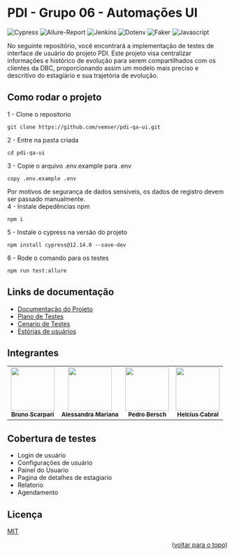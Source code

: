 <a name="readme-top"></a>

# PDI - Grupo 06 - Automações UI

![Cypress](https://img.shields.io/badge/Cypress-Logo?style=flat-square&color=%2369D3A7)
![Allure-Report](https://img.shields.io/badge/Allure_Report-logo?style=flat-square&color=%23E5de00)
![Jenkins](https://img.shields.io/badge/Jenkins-Logo?style=flat-square&color=%23c61a09)
![Dotenv](https://img.shields.io/badge/Dotenv-logo?style=flat-square&color=%2365ADF1)
![Faker](https://img.shields.io/badge/Faker-logo?style=flat-square&color=%2341454A)
![Javascript](https://img.shields.io/badge/javascript-logo?style=flat-square&color=%23F7DF1E)


No seguinte repositório, você encontrará a implementação de testes de interface de usuário do projeto PDI. Este projeto visa centralizar informações e histórico de evolução para serem compartilhados com os clientes da DBC, proporcionando assim um modelo mais preciso e descritivo do estagiário e sua trajetória de evolução. 
## Como rodar o projeto

1 - Clone o repositorio

```ssh
git clone https://github.com/vemser/pdi-qa-ui.git
```
2 - Entre na pasta criada

```ssh
cd pdi-qa-ui
```
3 - Copie o arquivo .env.example para .env
```ssh
copy .env.example .env
```

Por motivos de segurança de dados sensiveis, os dados de registro devem ser passado manualmente.  
4 - Instale depedências npm

```ssh
npm i
```
5 - Instale o cypress na versão do projeto

```ssh
npm install cypress@12.14.0 --save-dev
```

6 - Rode o comando para os testes

```ssh
npm run test:allure
```

## Links de documentação

- [Documentação do Projeto](https://docs.google.com/document/d/1JbD9QE9wydjz9Um56CRPOwvF_eynXlK5pjudNpPTfe0/edit?usp=sharing)
- [Plano de Testes](https://docs.google.com/document/d/1Egbc41QN5k-EP1opllAnJ8QMLGkxEileNWfX0vs50-o/edit?usp=sharing)
- [Cenario de Testes](https://docs.google.com/document/d/1DUtSViUbR1GF9dwR3aufcfRg7i1MkpqXnzVUOy5yHrQ/edit?usp=sharing)
- [Estórias de usuários](https://docs.google.com/document/d/1VYv1Bo8UmuYAN4OSunE8Pl5dQIh4Ih-E1crcTPsBw48/edit?usp=sharing)

## Integrantes

<table>
    <tr>
      <td align="center">
        <a href="https://github.com/bscarpari">
          <img src="https://avatars.githubusercontent.com/u/53575457?v=4" width="100px;" /><br>
          <sub>
            <b>Bruno Scarpari</b>
          </sub>
        </a>
      </td>
      <td align="center">
        <a href="https://github.com/AlessandraMariana">
          <img src="https://avatars.githubusercontent.com/u/86929017?v=4" width="100px;" /><br>
          <sub>
            <b>Alessandra Mariana</b>
          </sub>
        </a>
      </td>
      <td align="center">
        <a href="https://github.com/PedroBersch">
          <img src="https://avatars.githubusercontent.com/u/113629864?v=4" width="100px;" /><br>
          <sub>
            <b>Pedro Bersch</b>
          </sub>
        </a>
      </td>
      <td align="center">
        <a href="https://github.com/Helcius">
          <img src="https://avatars.githubusercontent.com/u/114032954?v=4" width="100px;" /><br>
          <sub>
            <b>Helcius Cabral</b>
          </sub>
        </a>
      </td>
    </tr>
</table>

## Cobertura de testes

- Login de usuário
- Configurações de usuário
- Painel do Usuario
- Pagina de detalhes de estagiario
- Relatorio
- Agendamento

## Licença

[MIT](https://choosealicense.com/licenses/mit/)

<p align="right">(<a href="#readme-top">voltar para o topo</a>)</p>
